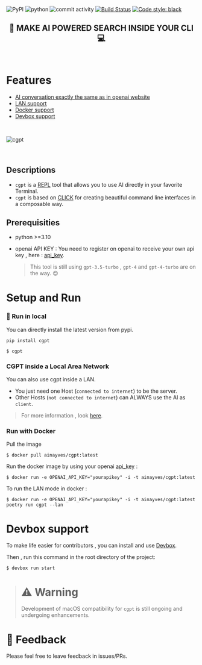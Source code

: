 ![PyPI](https://img.shields.io/pypi/v/cgpt)
![python](https://img.shields.io/badge/Python-3.10-blue.svg)
![commit activity](https://img.shields.io/github/commit-activity/m/ainayves/cgpt?color=blue)
[![Build Status](https://img.shields.io/badge/Build%20status-Passing-green)](https://github.com/ainayves/cgpt/actions)
[![Code style: black](https://img.shields.io/badge/code%20style-black-000000.svg)](https://github.com/psf/black)

<center><h2>🤖 MAKE AI POWERED SEARCH INSIDE YOUR CLI 💻</h2></center>
</br>

# Features

- [AI conversation exactly the same as in openai website](#descriptions)
- [LAN support](#cgpt-inside-a-local-area-network)
- [Docker support](#run-with-docker)
- [Devbox support](#devbox-support)

</br>

![cgpt](https://i.imgflip.com/8hfzvl.jpg)

</br>

## Descriptions

- `cgpt` is a [REPL](https://en.wikipedia.org/wiki/Read%E2%80%93eval%E2%80%93print_loop) tool that allows you to use AI directly in your favorite Terminal.
- `cgpt` is based on [CLICK](https://github.com/pallets/click) for creating beautiful command line interfaces in a composable way.

## Prerequisities

- python >=3.10
- openai API KEY :
  You need to register on openai to receive your own api key , here : [api_key](https://platform.openai.com/account/api-keys).

  > This tool is still using `gpt-3.5-turbo` , 
  > `gpt-4` and `gpt-4-turbo` are on the way. 😉

# Setup and Run

### 🚀 Run in local

You can directly install the latest version from pypi.

```
pip install cgpt
```

```
$ cgpt
```

### CGPT inside a Local Area Network

You can also use cgpt inside a LAN.

- You just need one Host (`connected to internet`) to be the server.
- Other Hosts (`not connected to internet`) can ALWAYS use the AI  as `client`.

> For more information , look [here](https://cgpt.readthedocs.io/en/latest/index.html#use-it-inside-a-local-network).


### Run with Docker 

Pull the image 
```
$ docker pull ainayves/cgpt:latest
```

Run the docker image by using your openai [api_key](https://platform.openai.com/account/api-keys) :

```
$ docker run -e OPENAI_API_KEY="yourapikey" -i -t ainayves/cgpt:latest
```
To run the LAN mode in docker :

```
$ docker run -e OPENAI_API_KEY="yourapikey" -i -t ainayves/cgpt:latest poetry run cgpt --lan
```

# Devbox support

To make life easier for contributors , you can install and use [Devbox](https://www.jetpack.io/devbox/docs/installing_devbox/).

Then , run this command in the root directory of the project:

```
$ devbox run start
```
> # ⚠️ Warning 
> Development of macOS compatibility for `cgpt` is still ongoing and undergoing enhancements.

# 💚 Feedback

Please feel free to leave feedback in issues/PRs.
